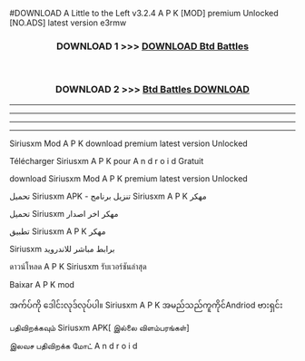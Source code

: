 #DOWNLOAD A Little to the Left v3.2.4 A P K [MOD] premium Unlocked [NO.ADS] latest version e3rmw 



<div align="center">

<h3>DOWNLOAD 1 >>> <a href="https://getmod1.web.app/?judule=Btd Battles">DOWNLOAD Btd Battles</a></h3><br>

<h3>DOWNLOAD 2 >>> <a href="https://getmod1.web.app/?judule=Btd Battles">Btd Battles DOWNLOAD </a></h3>

</div>


----------------------------------------------------------

----------------------------------------------------------

----------------------------------------------------------

----------------------------------------------------------


Siriusxm  Mod A P K download premium latest version Unlocked

Télécharger  Siriusxm  A P K pour A n d r o i d Gratuit

download Siriusxm  Mod A P K premium latest version Unlocked

تحميل Siriusxm  APK - تنزيل برنامج Siriusxm  A P K مهكر

تحميل Siriusxm  مهكر اخر اصدار

تطبيق Siriusxm  A P K مهكر

Siriusxm  برابط مباشر للاندرويد

ดาวน์โหลด A P K Siriusxm  รับเวอร์ชันล่าสุด

Baixar A P K mod

အက်ပ်ကို ဒေါင်းလုဒ်လုပ်ပါ။ Siriusxm  A P K အမည်သည်ကူကိုင်Andriod ဗားရှင်း

பதிவிறக்கவும் Siriusxm  APK[ இல்லை விளம்பரங்கள்] 
 
இலவச பதிவிறக்க மோட் A n d r o i d



